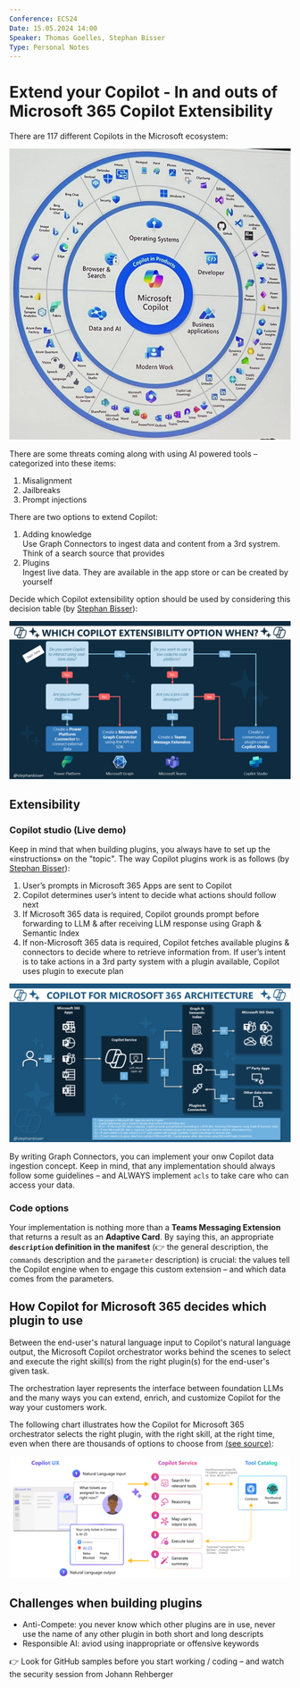 ```yaml
---
Conference: ECS24
Date: 15.05.2024 14:00
Speaker: Thomas Goelles, Stephan Bisser
Type: Personal Notes
---
```


# Extend your Copilot - In and outs of Microsoft 365 Copilot Extensibility

There are 117 different Copilots in the Microsoft ecosystem:

![4.1](./images/Tue-4.1.png)

There are some threats coming along with using AI powered tools – categorized into these items:

1. Misalignment
2. Jailbreaks
3. Prompt injections

There are two options to extend Copilot:

1. Adding knowledge<br>
   Use Graph Connectors to ingest data and content from a 3rd systrem. Think of a search source that provides
2. Plugins<br>
   Ingest live data. They are available in the app store or can be created by yourself

Decide which Copilot extensibility option should be used by considering this decision table (by [Stephan Bisser](https://bisser.io/copilot-for-microsoft-365-series-2-extensibility-options/)):

![4.3](./images/Tue-4.3.png)

## Extensibility

### Copilot studio (Live demo)

Keep in mind that when building plugins, you always have to set up the «instructions» on the "topic".
The way Copilot plugins work is as follows (by [Stephan Bisser](https://bisser.io/copilot-for-microsoft-365-series-3-technical-architecture/)):

1. User’s prompts in Microsoft 365 Apps are sent to Copilot
1. Copilot determines user’s intent to decide what actions should follow next
1. If Microsoft 365 data is required, Copilot grounds prompt before forwarding to LLM & after receiving LLM response using Graph & Semantic Index
1. If non-Microsoft 365 data is required, Copilot fetches available plugins & connectors to decide where to retrieve information from. If user’s intent is to take actions in a 3rd party system with a plugin available, Copilot uses plugin to execute plan

![4.4](./images/Tue-4.4.png)

By writing Graph Connectors, you can implement your onw Copilot data ingestion concept. Keep in mind, that any implementation should always follow some guidelines – and ALWAYS implement `acls` to take care who can access your data.

### Code options

Your implementation is nothing more than a **Teams Messaging Extension** that returns a result as an **Adaptive Card**.
By saying this, an appropriate **`description` definition in the manifest** (👉 the general description, the `commands` description and the `parameter` description) is crucial: the values tell the Copilot engine when to engage this custom extension – and which data comes from the parameters.

## How Copilot for Microsoft 365 decides which plugin to use

Between the end-user's natural language input to Copilot's natural language output, the Microsoft Copilot orchestrator works behind the scenes to select and execute the right skill(s) from the right plugin(s) for the end-user's given task.

The orchestration layer represents the interface between foundation LLMs and the many ways you can extend, enrich, and customize Copilot for the way your customers work.

The following chart illustrates how the Copilot for Microsoft 365 orchestrator selects the right plugin, with the right skill, at the right time, even when there are thousands of options to choose from [(see source)](https://learn.microsoft.com/en-us/microsoft-365-copilot/extensibility/orchestrator?tabs=tasks):

![4.5](./images/Tue-4.5.png)

## Challenges when building plugins

* Anti-Compete: you never know which other plugins are in use, never use the name of any other plugin in both short and long descripts
* Responsible AI: aviod using inappropriate or offensive keywords

👉 Look for GitHub samples before you start working / coding – and watch the security session from Johann Rehberger